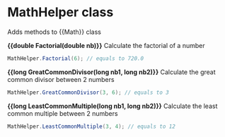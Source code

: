 # MathHelper class
Adds methods to {{Math}} class

**{{double Factorial(double nb)}}**
Calculate the factorial of a number
```csharp
MathHelper.Factorial(6); // equals to 720.0 
```

**{{long GreatCommonDivisor(long nb1, long nb2)}}**
Calculate the great common divisor between 2 numbers
```csharp
MathHelper.GreatCommonDivisor(3, 6); // equals to 3
```

**{{long LeastCommonMultiple(long nb1, long nb2)}}**
Calculate the least common multiple between 2 numbers
```csharp
MathHelper.LeastCommonMultiple(3, 4); // equals to 12
```
